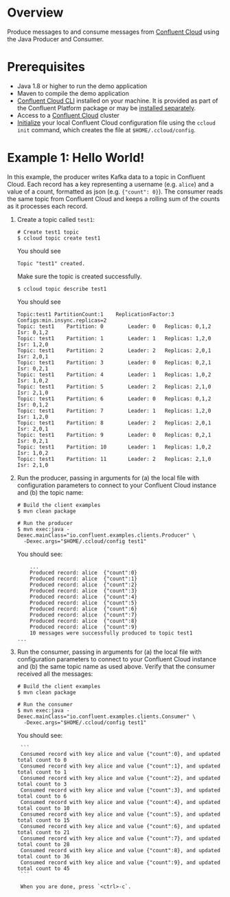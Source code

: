 # Overview

Produce messages to and consume messages from [Confluent Cloud](https://www.confluent.io/confluent-cloud/) using the Java Producer and Consumer.


# Prerequisites

* Java 1.8 or higher to run the demo application
* Maven to compile the demo application
* [Confluent Cloud CLI](https://docs.confluent.io/current/cloud/cli/install.html) installed on your machine. It is provided as part of the Confluent Platform package or may be [installed separately](https://docs.confluent.io/current/cloud/cli/install.html).
* Access to a [Confluent Cloud](https://www.confluent.io/confluent-cloud/) cluster
* [Initialize](https://docs.confluent.io/current/cloud/cli/multi-cli.html#connect-ccloud-cli-to-a-cluster) your local Confluent Cloud configuration file using the `ccloud init` command, which creates the file at `$HOME/.ccloud/config`.

# Example 1: Hello World!

In this example, the producer writes Kafka data to a topic in Confluent Cloud. 
Each record has a key representing a username (e.g. `alice`) and a value of a count, formatted as json (e.g. `{"count": 0}`).
The consumer reads the same topic from Confluent Cloud and keeps a rolling sum of the counts as it processes each record.

1. Create a topic called `test1`:

	```shell
	# Create test1 topic
	$ ccloud topic create test1
	```
	You should see
	
	```
	Topic "test1" created.
	```
	Make sure the topic is created successfully.
	
	```shell
	$ ccloud topic describe test1
	```
	
	You should see

	```
	Topic:test1	PartitionCount:1	ReplicationFactor:3	Configs:min.insync.replicas=2
	Topic: test1	Partition: 0		Leader: 0	Replicas: 0,1,2	Isr: 0,1,2
	Topic: test1	Partition: 1		Leader: 1	Replicas: 1,2,0	Isr: 1,2,0
	Topic: test1	Partition: 2		Leader: 2	Replicas: 2,0,1	Isr: 2,0,1
	Topic: test1	Partition: 3		Leader: 0	Replicas: 0,2,1	Isr: 0,2,1
	Topic: test1	Partition: 4		Leader: 1	Replicas: 1,0,2	Isr: 1,0,2
	Topic: test1	Partition: 5		Leader: 2	Replicas: 2,1,0	Isr: 2,1,0
	Topic: test1	Partition: 6		Leader: 0	Replicas: 0,1,2	Isr: 0,1,2
	Topic: test1	Partition: 7		Leader: 1	Replicas: 1,2,0	Isr: 1,2,0
	Topic: test1	Partition: 8		Leader: 2	Replicas: 2,0,1	Isr: 2,0,1
	Topic: test1	Partition: 9		Leader: 0	Replicas: 0,2,1	Isr: 0,2,1
	Topic: test1	Partition: 10		Leader: 1	Replicas: 1,0,2	Isr: 1,0,2
	Topic: test1	Partition: 11		Leader: 2	Replicas: 2,1,0	Isr: 2,1,0
	```

2. Run the producer, passing in arguments for (a) the local file with configuration parameters to connect to your Confluent Cloud instance and (b) the topic name:

	```shell
	# Build the client examples
	$ mvn clean package
	
	# Run the producer
	$ mvn exec:java -Dexec.mainClass="io.confluent.examples.clients.Producer" \
	  -Dexec.args="$HOME/.ccloud/config test1"
	```

	You should see:
	
	```
        ...
        Produced record: alice	{"count":0}
        Produced record: alice	{"count":1}
        Produced record: alice	{"count":2}
        Produced record: alice	{"count":3}
        Produced record: alice	{"count":4}
        Produced record: alice	{"count":5}
        Produced record: alice	{"count":6}
        Produced record: alice	{"count":7}
        Produced record: alice	{"count":8}
        Produced record: alice	{"count":9}
        10 messages were successfully produced to topic test1
	...
	```

3. Run the consumer, passing in arguments for (a) the local file with configuration parameters to connect to your Confluent Cloud instance and (b) the same topic name as used above. Verify that the consumer received all the messages:

	```shell
	# Build the client examples
	$ mvn clean package
	
	# Run the consumer
	$ mvn exec:java -Dexec.mainClass="io.confluent.examples.clients.Consumer" \
	  -Dexec.args="$HOME/.ccloud/config test1"
	```

	You should see:

        ```
        Consumed record with key alice and value {"count":0}, and updated total count to 0
        Consumed record with key alice and value {"count":1}, and updated total count to 1
        Consumed record with key alice and value {"count":2}, and updated total count to 3
        Consumed record with key alice and value {"count":3}, and updated total count to 6
        Consumed record with key alice and value {"count":4}, and updated total count to 10
        Consumed record with key alice and value {"count":5}, and updated total count to 15
        Consumed record with key alice and value {"count":6}, and updated total count to 21
        Consumed record with key alice and value {"count":7}, and updated total count to 28
        Consumed record with key alice and value {"count":8}, and updated total count to 36
        Consumed record with key alice and value {"count":9}, and updated total count to 45
        ```

        When you are done, press `<ctrl>-c`.

